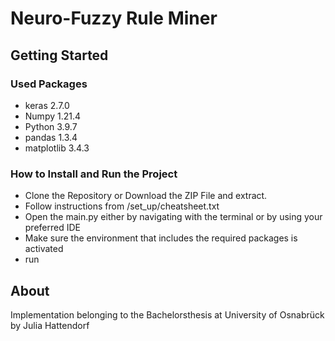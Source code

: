 # Neuro-Fuzzy Rule Miner

## Getting Started

### Used Packages
- keras 2.7.0  
- Numpy 1.21.4 
- Python 3.9.7 
- pandas  1.3.4
- matplotlib 3.4.3

### How to Install and Run the Project

- Clone the Repository or Download the ZIP File and extract.
- Follow instructions from /set_up/cheatsheet.txt
- Open the main.py either by navigating with the terminal or by using your preferred IDE 
- Make sure the environment that includes the required packages is activated
- run

## About
Implementation belonging to the Bachelorsthesis at University of Osnabrück by Julia Hattendorf
